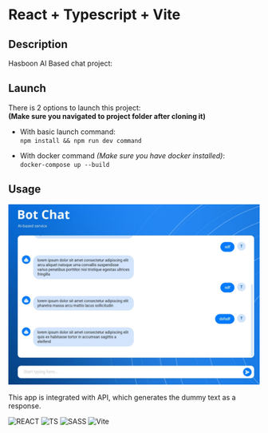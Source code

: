 # React + Typescript + Vite

## Description

Hasboon AI Based chat project:

## Launch

There is 2 options to launch this project: <br/>
**(Make sure you navigated to project folder after cloning it)**

- With basic launch command:<br/> `npm install && npm run dev command`

- With docker command *(Make sure you have docker installed)*:<br/> `docker-compose up --build`

## Usage

![alt text](public/project.jpg)

This app is integrated with API, which generates the dummy text as a response.

![REACT](https://img.shields.io/badge/React-20232A?style=for-the-badge&logo=react&logoColor=61DAFB)
![TS](https://img.shields.io/badge/TypeScript-007ACC?style=for-the-badge&logo=typescript&logoColor=white)
![SASS](https://img.shields.io/badge/Sass-CC6699?style=for-the-badge&logo=sass&logoColor=white)
![Vite](https://img.shields.io/badge/vite-%23646CFF.svg?style=for-the-badge&logo=vite&logoColor=white)